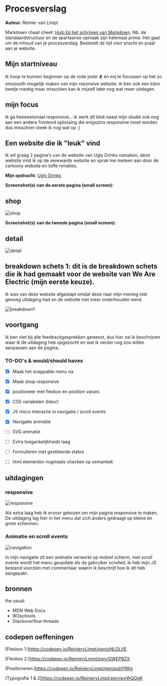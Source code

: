 # Procesverslag
**Auteur:** Reinier van Limpt

Markdown cheat cheet: [Hulp bij het schrijven van Markdown](https://github.com/adam-p/markdown-here/wiki/Markdown-Cheatsheet). Nb. de standaardstructuur en de spartaanse opmaak zijn helemaal prima. Het gaat om de inhoud van je procesverslag. Besteedt de tijd voor pracht en praal aan je website.


## Mijn startniveau

Ik hoop te kunnen beginnen op de rode piste :snowboarder: en mij te focussen op het zo smooooth mogelijk maken van mijn reponsive website. Ik ben ook een klein beetje roestig maar misschien kan ik mijzelf later nog wat meer uitdagen.

## mijn focus

Ik ga heeeeelemaal responsive... ik werk dit blok naast mijn studie ook nog aan een andere frontend oplossing die enigszins responsive moet worden dus misschien steek ik nog wat op ;)

## Een website die ik "leuk" vind

Ik wil graag 2 pagina's van de website van Ugly Drinks namaken, deze website vind ik op de awwwards website en sprak me meteen aan door de cartoony website en toffe nimaties.


**Mijn opdracht:** [Ugly Drinks](https://uglydrinks.com/#!)

**Screenshot(s) van de eerste pagina (small screen):**

## shop

![shop](https://user-images.githubusercontent.com/36195440/104191528-e6ecde80-541d-11eb-8e07-c1476e1d08ff.png)

**Screenshot(s) van de tweede pagina (small screen):**

## detail

![detail](https://user-images.githubusercontent.com/36195440/104191522-e6544800-541d-11eb-9d64-c6d7d2786d7e.png)

## breakdown schets 1: dit is de breakdown schets die ik had gemaakt voor de website van We Are Electric (mijn eerste keuze).
Ik was van deze website afgestapt omdat deze naar mijn mening niet genoeg uitdaging had en de website niet meer onderhouden werd.


![breakdown1](https://user-images.githubusercontent.com/36195440/99259280-0d294000-281a-11eb-9339-96b7d84be877.jpg)

## voortgang

Ik ben niet bij alle feedbackgesprekken geweest, dus hier zal ik beschrijven waar ik de uitdaging heb opgezocht en wat ik verder nog zou willen aanpassen aan de pagina..

### TO-DO's & would/should haves

- [x] Maak het snappable menu na
- [x] Maak shop responsive
- [x] positioneer met flexbox en position values
- [x] CSS variabelen (kleur)
- [x] JS micro interactie in navigatie / scroll events
- [x] Navigatie animatie
- [ ] SVG animatie
- [ ] Extra toegankelijkheids laag
- [ ] Formulieren met gestileerde states
- [ ] html elementen nogmaals checken op semantiek


## uitdagingen
### responsive 
![responsive](https://user-images.githubusercontent.com/36195440/104194684-ed7d5500-5421-11eb-93b6-a95988f7b67c.gif)

Als extra laag heb ik ervoor gekozen om mijn pagina responsive te maken, De uitdaging lag hier in het menu dat zich anders gedraagt op kleine en grote schermen.

### Animatie en scroll events
![navigation](https://user-images.githubusercontent.com/36195440/104194701-f110dc00-5421-11eb-8715-1ccc880cead7.gif)

In mijn navigatie zit een animatie verwerkt op mobiel scherm, met scroll events wordt het menu geupdate als de gebruiker scrolled, ik heb mijn JS bestand voorzien met commentaar waarin ik beschrijf hoe ik dit heb aangepakt.

## bronnen
the usual: 
- MDN Web Docs
- W3schools
- Stackoverflow threads

## codepen oeffeningen
[Flexbox 1:]https://codepen.io/ReiniervLimpt/pen/oNLOLVE

[Flexbox 2:]https://codepen.io/ReiniervLimpt/pen/QWEPBZX

[Positioneren:]https://codepen.io/ReiniervLimpt/pen/pobYRKg

[Typografie 1 & 2]https://codepen.io/ReiniervLimpt/pen/wvWQQgK
